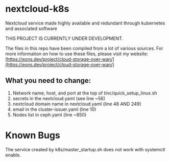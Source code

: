# nextcloud-k8s
Nextcloud service made highly available and redundant through kubernetes and associated software

THIS PROJECT IS CURRENTLY UNDER DEVELOPMENT.

The files in this repo have been compiled from a lot of various sources. For more information on how to use these files, please visit my website: [https://eons.dev/project/cloud-storage-over-wan/](https://eons.dev/project/cloud-storage-over-wan/)

## What you need to change:
1. Network name, host, and port at the top of tinc/quick_setup_linux.sh
2. secrets in the nextcloud.yaml (see line ~56)
3. nextcloud domain name in nextcloud.yaml (line 48 AND 249)
3. email in the cluster-issuer.yaml (line 10)
4. Nodes list in ceph.yaml (line ~850)

# Known Bugs
The service created by k8s/master_startup.sh does not work with systemctl enable.